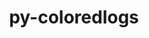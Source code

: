 ---
title: "py-coloredlogs"
layout: cache
categories: [package, develop]
meta: {"versions": ["15.0.1"], "compilers": ["gcc@=7.5.0"], "oss": ["ubuntu18.04"], "platforms": ["linux"], "targets": ["x86_64_v3"], "stacks": ["radiuss", "root"], "num_specs": 1, "num_specs_by_stack": {"radiuss": 1, "root": 1}}
spec_details: [{"hash": "fa3lvhcf6va4aydwh37xt5b74gvtw5yw", "compiler": "gcc@=7.5.0", "versions": ["15.0.1"], "os": "ubuntu18.04", "platform": "linux", "target": "x86_64_v3", "variants": ["build_system=python_pip"], "stacks": ["radiuss", "root"], "size": "-", "tarball": "https://binaries.spack.io/develop/build_cache/linux-ubuntu18.04-x86_64_v3/gcc-7.5.0/py-coloredlogs-15.0.1/linux-ubuntu18.04-x86_64_v3-gcc-7.5.0-py-coloredlogs-15.0.1-fa3lvhcf6va4aydwh37xt5b74gvtw5yw.spack"}]
---
